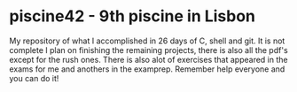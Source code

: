 # piscine42 - 9th piscine in Lisbon
My repository of what I accomplished in 26 days of C, shell and git.
It is not complete I plan on finishing the remaining projects, there is also all the pdf's except for the rush ones.
There is also alot of exercises that appeared in the exams for me and anothers in the examprep.
Remember help everyone and you can do it!
